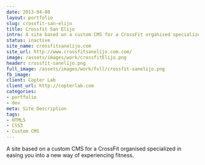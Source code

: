 ```yaml
---
date: 2013-04-08
layout: portfolio
slug: crossfit-san-elijo
title: Crossfit San Elijo
intro: A site based on a custom CMS for a CrossFit organised specialized in easing you into a new way of experiencing fitness.
status: inactive
site_name: crossfitsanelijo.com
site_url: http://www.crossfitsanelijo.com.com/
image: /assets/images/work/crossfitElijo.png
header: crossfit-sanelijo.png
full_image: /assets/images/work/full/crossfit-sanelijo.png
fb_image: 
client: Copter Lab
client_url: http://copterlab.com
categories:
- portfolio
- dev
meta: Site Description
tags: 
- HTML5
- CSS3
- Custom CMS
---
```


A site based on a custom CMS for a CrossFit organised specialized in easing you into a new way of experiencing fitness.